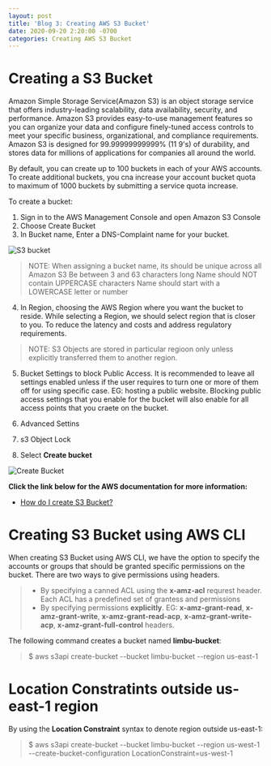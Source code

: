 ```yaml
---
layout: post
title: 'Blog 3: Creating AWS S3 Bucket'
date: 2020-09-20 2:20:00 -0700
categories: Creating AWS S3 Bucket
---
```

# Creating a S3 Bucket
 Amazon Simple Storage Service(Amazon S3) is an object storage service that offers
industry-leading scalability, data availability, security, and performance. Amazon S3 provides easy-to-use management features so you can organize your data and
configure finely-tuned access controls to meet your specific business, organizational,
and compliance requirements.
	Amazon S3 is designed for 99.99999999999% (11 9's) of durability, and stores
data for millions of applications for companies all around the world.

By default, you can create up to 100 buckets in each of your AWS accounts. To create
additional buckets, you cna increase your account bucket quota to maximum of 1000 buckets
by submitting a service quota increase.

To create a bucket:

1. Sign in to the AWS Management Console and open Amazon S3 Console
2. Choose Create Bucket
3. In Bucket name, Enter a DNS-Complaint name for your bucket.

![S3 bucket](/assets/images/fall_20/blog_3/bucket_name.png)

>NOTE: 
> When assigning a bucket name, its should be unique across all Amazon S3
> Be between 3 and 63 characters long
> Name should NOT contain UPPERCASE characters
> Name should start with a LOWERCASE letter or number

4. In Region, choosing the AWS Region where you want the bucket to reside.
 While selecting a Region, we should select region that is closer to you. To reduce the latency and
costs and address regulatory requirements.

> NOTE: S3 Objects are stored in particular regioon only unless explicitly transferred them to 
> another region.

5. Bucket Settings to block Public Access.
 It is recommended to leave all settings enabled unless if the user requires to turn one or more of them off for using specific case.
EG: hosting a public website. Blocking public access settings that you enable for the bucket will also
enable for all access points that you craete on the bucket.

6. Advanced Settins
7. s3 Object Lock
8. Select **Create bucket**

![Create Bucket](/assets/images/blog_3/create_bucket.png)

**Click the link below for the AWS documentation for more information:**
* [How do I create S3 Bucket?](https://docs.aws.amazon.com/AmazonS3/latest/user-guide/create-bucket.html)

# Creating S3 Bucket using AWS CLI
 When creating S3 Bucket using AWS CLI, we have the option to specify the accounts or groups that should
be granted specific permissions on the bucket. There are two ways to give permissions using headers.

> * By specifying a canned ACL using the **x-amz-acl** requrest header. Each ACL has a predefined set of 
>   grantess and permissions
> * By specifying permissions **explicitly**. EG:  **x-amz-grant-read**, **x-amz-grant-write**, **x-amz-grant-read-acp**, **x-amz-grant-write-acp**, **x-amz-grant-full-control** headers.

The following command creates a bucket named **limbu-bucket**:
> $ aws s3api create-bucket --bucket limbu-bucket --region us-east-1

# Location Constratints outside **us-east-1** region
 By using the **Location Constraint** syntax to denote region outside us-east-1:
> $ aws s3api create-bucket --bucket limbu-bucket --region us-west-1 --create-bucket-configuration LocationConstraint=us-west-1
